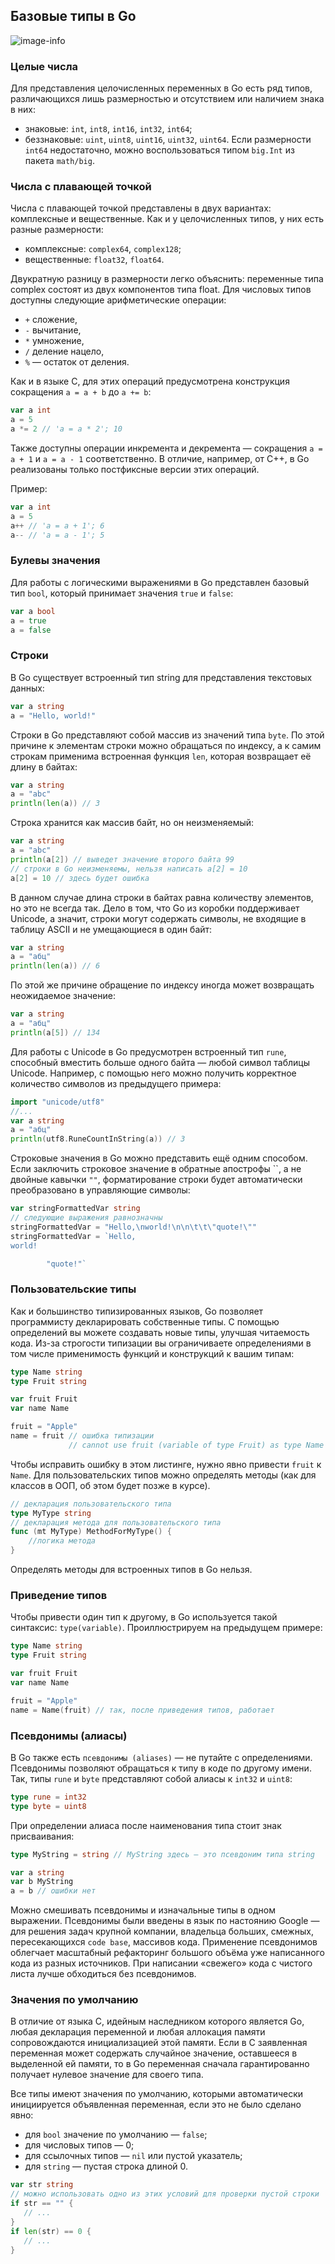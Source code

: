 ## Базовые типы в Go

![image-info](./images/Image8.png)

### Целые числа

Для представления целочисленных переменных в Go есть ряд типов, различающихся лишь размерностью и отсутствием или наличием знака в них:

- знаковые: `int`, `int8`, `int16`, `int32`, `int64`;
- беззнаковые: `uint`, `uint8`, `uint16`, `uint32`, `uint64`.
  Если размерности `int64` недостаточно, можно воспользоваться типом `big.Int` из пакета `math/big`.

### Числа с плавающей точкой

Числа с плавающей точкой представлены в двух вариантах: комплексные и вещественные. Как и у целочисленных типов, у них есть разные размерности:

- комплексные: `complex64`, `complex128`;
- вещественные: `float32`, `float64`.

Двукратную разницу в размерности легко объяснить: переменные типа complex состоят из двух компонентов типа float.
Для числовых типов доступны следующие арифметические операции:

- `+` сложение,
- `-` вычитание,
- `*` умножение,
- `/` деление нацело,
- `%` — остаток от деления.

Как и в языке С, для этих операций предусмотрена конструкция сокращения `a = a + b` до `a += b`:

```go
var a int
a = 5
a *= 2 // 'a = a * 2'; 10
```

Также доступны операции инкремента и декремента — сокращения `a = a + 1` и `a = a - 1` соответственно. В отличие, например, от С++, в Go реализованы только постфиксные версии этих операций.

Пример:

```go
var a int
a = 5
a++ // 'a = a + 1'; 6
a-- // 'a = a - 1'; 5
```

### Булевы значения

Для работы с логическими выражениями в Go представлен базовый тип `bool`, который принимает значения `true` и `false`:

```go
var a bool
a = true
a = false
```

### Строки

В Go существует встроенный тип string для представления текстовых данных:

```go
var a string
a = "Hello, world!"
```

Строки в Go представляют собой массив из значений типа `byte`. По этой причине к элементам строки можно обращаться по индексу, а к самим строкам применима встроенная функция `len`, которая возвращает её длину в байтах:

```go
var a string
a = "abc"
println(len(a)) // 3
```

Строка хранится как массив байт, но он неизменяемый:

```go
var a string
a = "abc"
println(a[2]) // выведет значение второго байта 99
// строки в Go неизменяемы, нельзя написать a[2] = 10
a[2] = 10 // здесь будет ошибка
```

В данном случае длина строки в байтах равна количеству элементов, но это не всегда так. Дело в том, что Go из коробки поддерживает Unicode, а значит, строки могут содержать символы, не входящие в таблицу ASCII и не умещающиеся в один байт:

```go
var a string
a = "абц"
println(len(a)) // 6
```

По этой же причине обращение по индексу иногда может возвращать неожидаемое значение:

```go
var a string
a = "абц"
println(a[5]) // 134
```

Для работы с Unicode в Go предусмотрен встроенный тип `rune`, способный вместить больше одного байта — любой символ таблицы Unicode. Например, с помощью него можно получить корректное количество символов из предыдущего примера:

```go
import "unicode/utf8"
//...
var a string
a = "абц"
println(utf8.RuneCountInString(a)) // 3
```

Строковые значения в Go можно представить ещё одним способом. Если заключить строковое значение в обратные апострофы ``, а не двойные кавычки `""`, форматирование строки будет автоматически преобразовано в управляющие символы:

```go
var stringFormattedVar string
// следующие выражения равнозначны
stringFormattedVar = "Hello,\nworld!\n\n\t\t\"quote!\""
stringFormattedVar = `Hello,
world!

        "quote!"`
```

### Пользовательские типы

Как и большинство типизированных языков, Go позволяет программисту декларировать собственные типы. С помощью определений вы можете создавать новые типы, улучшая читаемость кода. Из-за строгости типизации вы ограничиваете определениями в том числе применимость функций и конструкций к вашим типам:

```go
type Name string
type Fruit string

var fruit Fruit
var name Name

fruit = "Apple"
name = fruit // ошибка типизации
             // cannot use fruit (variable of type Fruit) as type Name in assignment
```

Чтобы исправить ошибку в этом листинге, нужно явно привести `fruit` к `Name`.
Для пользовательских типов можно определять методы (как для классов в ООП, об этом будет позже в курсе).

```go
// декларация пользовательского типа
type MyType string
// декларация метода для пользовательского типа
func (mt MyType) MethodForMyType() {
    //логика метода
}
```

Определять методы для встроенных типов в Go нельзя.

### Приведение типов

Чтобы привести один тип к другому, в Go используется такой синтаксис: `type(variable)`. Проиллюстрируем на предыдущем примере:

```go
type Name string
type Fruit string

var fruit Fruit
var name Name

fruit = "Apple"
name = Name(fruit) // так, после приведения типов, работает
```

### Псевдонимы (алиасы)

В Go также есть `псевдонимы (aliases)` — не путайте с определениями. Псевдонимы позволяют обращаться к типу в коде по другому имени. Так, типы `rune` и `byte` представляют собой алиасы к `int32` и `uint8`:

```go
type rune = int32
type byte = uint8
```

При определении алиаса после наименования типа стоит знак присваивания:

```go
type MyString = string // MyString здесь — это псевдоним типа string

var a string
var b MyString
a = b // ошибки нет
```

Можно смешивать псевдонимы и изначальные типы в одном выражении.
Псевдонимы были введены в язык по настоянию Google — для решения задач крупной компании, владельца больших, смежных, пересекающихся `code base`, массивов кода. Применение псевдонимов облегчает масштабный рефакторинг большого объёма уже написанного кода из разных источников. При написании «свежего» кода с чистого листа лучше обходиться без псевдонимов.

### Значения по умолчанию

В отличие от языка C, идейным наследником которого является Go, любая декларация переменной и любая аллокация памяти сопровождаются инициализацией этой памяти. Если в C заявленная переменная может содержать случайное значение, оставшееся в выделенной ей памяти, то в Go переменная сначала гарантированно получает нулевое значение для своего типа.

Все типы имеют значения по умолчанию, которыми автоматически инициируется объявленная переменная, если это не было сделано явно:

- для `bool` значение по умолчанию — `false`;
- для числовых типов — 0;
- для ссылочных типов — `nil` или пустой указатель;
- для `string` — пустая строка длиной 0.

```go
var str string
// можно использовать одно из этих условий для проверки пустой строки
if str == "" {
   // ...
}
if len(str) == 0 {
   // ...
}
```
